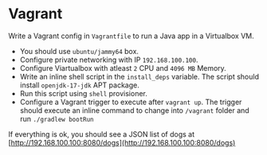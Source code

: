 
# Vagrant

Write a Vagrant config in `Vagrantfile` to run a Java app in a Virtualbox VM.
* You should use `ubuntu/jammy64` box.
* Configure private networking with IP `192.168.100.100`.
* Configure Viartualbox with atleast `2` CPU and `4096 MB` Memory.
* Write an inline shell script in the `install_deps` variable. The script should install `openjdk-17-jdk` APT package.
* Run this script using `shell` provisioner.
* Configure a Vagrant trigger to execute after `vagrant up`. The trigger should execute an inline command to change into `/vagrant` folder and run `./gradlew bootRun`

If everything is ok, you should see a JSON list of dogs at [http://192.168.100.100:8080/dogs](http://192.168.100.100:8080/dogs)
